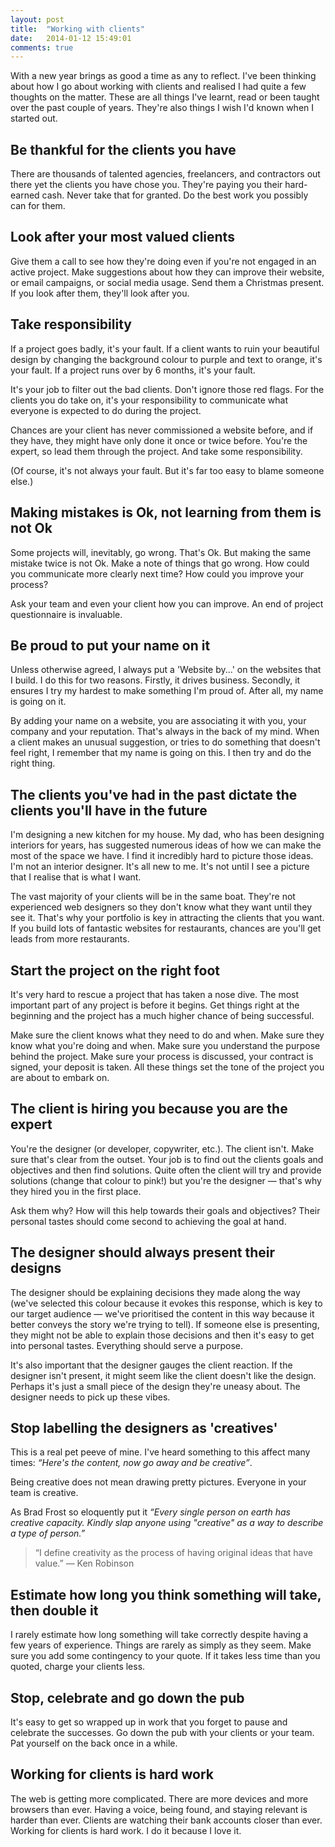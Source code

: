 ```yaml
---
layout: post
title:  "Working with clients"
date:   2014-01-12 15:49:01
comments: true
---
```

With a new year brings as good a time as any to reflect. I've been thinking about how I go about working with clients and realised I had quite a few thoughts on the matter. These are all things I've learnt, read or been taught over the past couple of years. They're also things I wish I'd known when I started out.

## Be thankful for the clients you have
There are thousands of talented agencies, freelancers, and contractors out there yet the clients you have chose you. They're paying you their hard-earned cash. Never take that for granted. Do the best work you possibly can for them.

## Look after your most valued clients
Give them a call to see how they're doing even if you're not engaged in an active project. Make suggestions about how they can improve their website, or email campaigns, or social media usage. Send them a Christmas present. If you look after them, they'll look after you.

## Take responsibility
If a project goes badly, it's your fault. If a client wants to ruin your beautiful design by changing the background colour to purple and text to orange, it's your fault. If a project runs over by 6 months, it's your fault.

It's your job to filter out the bad clients. Don't ignore those red flags. For the clients you do take on, it's your responsibility to communicate what everyone is expected to do during the project. 

Chances are your client has never commissioned a website before, and if they have, they might have only done it once or twice before. You're the expert, so lead them through the project. And take some responsibility.

(Of course, it's not always your fault. But it's far too easy to blame someone else.)

## Making mistakes is Ok, not learning from them is not Ok
Some projects will, inevitably, go wrong. That's Ok. But making the same mistake twice is not Ok. Make a note of things that go wrong. How could you communicate more clearly next time? How could you improve your process? 

Ask your team and even your client how you can improve. An end of project questionnaire is invaluable.

## Be proud to put your name on it
Unless otherwise agreed, I always put a 'Website by...' on the websites that I build. I do this for two reasons. Firstly, it drives business. Secondly, it ensures I try my hardest to make something I'm proud of. After all, my name is going on it.

By adding your name on a website, you are associating it with you, your company and your reputation. That's always in the back of my mind. When a client makes an unusual suggestion, or tries to do something that doesn't feel right, I remember that my name is going on this. I then try and do the right thing.

## The clients you've had in the past dictate the clients you'll have in the future
I'm designing a new kitchen for my house. My dad, who has been designing interiors for years, has suggested numerous ideas of how we can make the most of the space we have. I find it incredibly hard to picture those ideas. I'm not an interior designer. It's all new to me. It's not until I see a picture that I realise that is what I want.

The vast majority of your clients will be in the same boat. They're not experienced web designers so they don't know what they want until they see it. That's why your portfolio is key in attracting the clients that you want. If you build lots of fantastic websites for restaurants, chances are you'll get leads from more restaurants.

## Start the project on the right foot
It's very hard to rescue a project that has taken a nose dive. The most important part of any project is before it begins. Get things right at the beginning and the project has a much higher chance of being successful.

Make sure the client knows what they need to do and when. Make sure they know what you're doing and when. Make sure you understand the purpose behind the project. Make sure your process is discussed, your contract is signed, your deposit is taken. All these things set the tone of the project you are about to embark on.

## The client is hiring you because you are the expert
You're the designer (or developer, copywriter, etc.). The client isn't. Make sure that's clear from the outset. Your job is to find out the clients goals and objectives and then find solutions. Quite often the client will try and provide solutions (change that colour to pink!) but you're the designer — that's why they hired you in the first place. 

Ask them why? How will this help towards their goals and objectives? Their personal tastes should come second to achieving the goal at hand.

## The designer should always present their designs
The designer should be explaining decisions they made along the way (we've selected this colour because it evokes this response, which is key to our target audience — we've prioritised the content in this way because it better conveys the story we're trying to tell). If someone else is presenting, they might not be able to explain those decisions and then it's easy to get into personal tastes. Everything should serve a purpose.

It's also important that the designer gauges the client reaction. If the designer isn't present, it might seem like the client doesn't like the design. Perhaps it's just a small piece of the design they're uneasy about. The designer needs to pick up these vibes.

## Stop labelling the designers as 'creatives'
This is a real pet peeve of mine. I've heard something to this affect many times: *“Here's the content, now go away and be creative”*.

Being creative does not mean drawing pretty pictures. Everyone in your team is creative.

As Brad Frost so eloquently put it *“Every single person on earth has creative capacity.  Kindly slap anyone using "creative" as a way to describe a type of person.”*

>“I define creativity as the process of having original ideas that have value.”
>— Ken Robinson

## Estimate how long you think something will take, then double it
I rarely estimate how long something will take correctly despite having a few years of experience. Things are rarely as simply as they seem. Make sure you add some contingency to your quote. If it takes less time than you quoted, charge your clients less.

## Stop, celebrate and go down the pub
It's easy to get so wrapped up in work that you forget to pause and celebrate the successes. Go down the pub with your clients or your team. Pat yourself on the back once in a while.

## Working for clients is hard work
The web is getting more complicated. There are more devices and more browsers than ever. Having a voice, being found, and staying relevant is harder than ever. Clients are watching their bank accounts closer than ever. Working for clients is hard work. I do it because I love it.